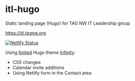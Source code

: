 # itl-hugo
Static landing page (Hugo) for TAG NW IT Leadership group

https://itl.tagnw.org

[![Netlify Status](https://api.netlify.com/api/v1/badges/130e5e98-5222-4a90-82d4-189ed3649d60/deploy-status)](https://app.netlify.com/sites/horriblebosses/deploys)

Using [forked](https://github.com/brianbunke/infinity-hugo) Hugo theme [Infinity](https://github.com/themefisher/infinity-hugo):

* CSS changes
* Calendar invite additions
* Using Netlify form in the Contact area
